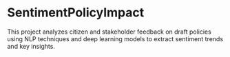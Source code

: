# SentimentPolicyImpact
This project analyzes citizen and stakeholder feedback on draft policies using NLP techniques and deep learning models to extract sentiment trends and key insights.
